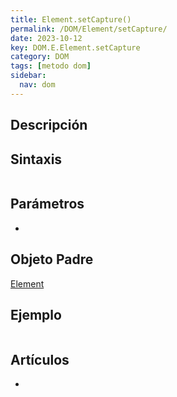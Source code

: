```yaml
---
title: Element.setCapture()
permalink: /DOM/Element/setCapture/
date: 2023-10-12
key: DOM.E.Element.setCapture
category: DOM
tags: [metodo dom]
sidebar:
  nav: dom
---
```


## Descripción


## Sintaxis


```javascript

```


## Parámetros

- 

## Objeto Padre


[Element](https://www.w3api.com/DOM/Element/)


## Ejemplo


```javascript

```


## Artículos

- 
